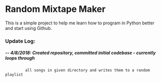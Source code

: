 # Random Mixtape Maker

This is a simple project to help me learn how to program in Python better and start using Github.

### Update Log:

##### -- 4/8/2018: Created repository, committed initial codebase - currently loops through 
             all songs in given directory and writes them to a random playlist
